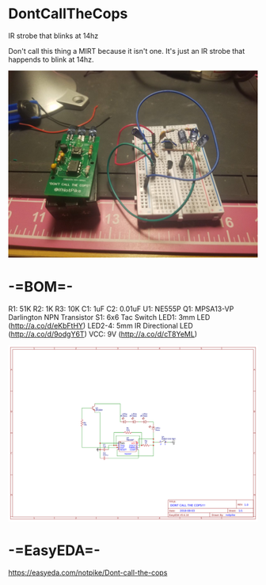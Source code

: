 # DontCallTheCops
IR strobe that blinks at 14hz

Don't call this thing a MIRT because it isn't one. It's just an IR strobe that happends to blink at 14hz.

![screenshot](/DojsST5VsAUhkS5.jpg)

# -=BOM=-
R1: 51K 
R2: 1K
R3: 10K
C1: 1uF
C2: 0.01uF
U1: NE555P
Q1: MPSA13-VP Darlington NPN Transistor
S1: 6x6 Tac Switch
LED1: 3mm LED (http://a.co/d/eKbFtHY)
LED2-4: 5mm IR Directional LED (http://a.co/d/9odgY6T)
VCC: 9V (http://a.co/d/cT8YeML)

![Diagram](/Schematic_Dont-call-the-cops_Sheet-1_20181030204900.png)


# -=EasyEDA=-
https://easyeda.com/notpike/Dont-call-the-cops
